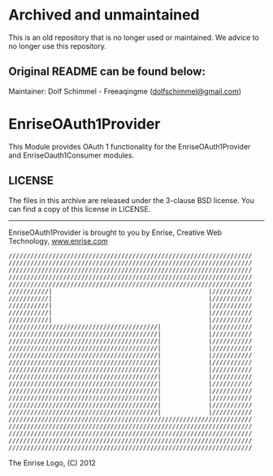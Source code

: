 # Archived and unmaintained

This is an old repository that is no longer used or maintained. We advice to no longer use this repository.

## Original README can be found below:

Maintainer: Dolf Schimmel - Freeaqingme (dolfschimmel@gmail.com)

EnriseOAuth1Provider
====================

This Module provides OAuth 1 functionality for the EnriseOAuth1Provider and EnriseOauth1Consumer modules.

LICENSE
-------

The files in this archive are released under the 3-clause BSD license.
You can find a copy of this license in LICENSE.

-------

EnriseOAuth1Provider is brought to you by Enrise, Creative Web Technology, www.enrise.com

```
///////////////////////////////////////////////////////////////////
///////////////////////////////////////////////////////////////////
///////////////////////////////////////////////////////////////////
///////////////////////////////////////////////////////////////////
///////////////////////////////////////////////////////////////////
///////////|                                           |///////////
///////////|                                           |///////////
///////////|                                           |///////////
///////////|                                           |///////////
///////////|                                           |///////////
/////////////////////////////////////////|             |///////////
/////////////////////////////////////////|             |///////////
/////////////////////////////////////////|             |///////////
/////////////////////////////////////////|             |///////////
/////////////////////////////////////////|             |///////////
/////////////////////////////////////////|             |///////////
/////////////////////////////////////////|             |///////////
/////////////////////////////////////////|             |///////////
/////////////////////////////////////////|             |///////////
/////////////////////////////////////////|             |///////////
/////////////////////////////////////////|             |///////////
/////////////////////////////////////////|             |///////////
/////////////////////////////////////////|             |///////////
/////////////////////////////////////////////////////////////////// 
/////////////////////////////////////////////////////////////////// 
///////////////////////////////////////////////////////////////////
///////////////////////////////////////////////////////////////////
///////////////////////////////////////////////////////////////////
```
The Enrise Logo, (C) 2012
